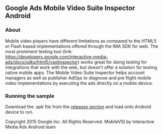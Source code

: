 Google Ads Mobile Video Suite Inspector Android
-----------------------------------------------

### About
Mobile video players have different limitations as compared to the HTML5 or Flash based implementations
offered through the IMA SDK for web. The most prominent testing tool (link:
https://developers.google.com/interactive-media-ads/docs/sdks/html5/vastinspector) works great for doing
testing for integrations that work with the web, but doesn’t offer a solution for testing native mobile apps.
The Mobile Video Suite Inspector helps account managers as well as publisher AdOps to diagnose
and pre flight mobile video implementations by executing the ads directly on a mobile device.

### Running the sample
Download the .apk file from the [releases section](https://github.com/googleads/mobilevsi-android/releases)
and load onto Android device to run.

Copyright 2015 Google Inc. All Rights Reserved.
MobileVSI by Interactive Media Ads Android team
